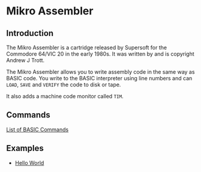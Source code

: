 # Mikro Assembler

## Introduction

The Mikro Assembler is a cartridge released by Supersoft for the Commodore 64/VIC 20 in the early 1980s. It was written by and is copyright Andrew J Trott.

The Mikro Assembler allows you to write assembly code in the same way as BASIC code. You write to the BASIC interpreter using line numbers and can `LOAD`, `SAVE` and `VERIFY` the code to disk or tape.

It also adds a machine code monitor called `TIM`.


## Commands

[List of BASIC Commands](Basic%20Commands.md)


## Examples

* [Hello World](examples/helloworld.md)
